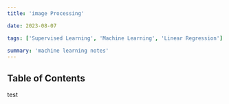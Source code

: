 ```yaml
---
title: 'image Processing'

date: 2023-08-07

tags: ['Supervised Learning', 'Machine Learning', 'Linear Regression']

summary: 'machine learning notes'
---
```


## Table of Contents

<TOCInline toc={props.toc} exclude="Table of Contents" />

test
